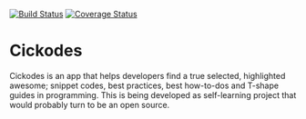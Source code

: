[![Build Status](https://travis-ci.org/Irutingabo/cickodes.svg?branch=develop)](https://travis-ci.org/Irutingabo/cickodes) [![Coverage Status](https://coveralls.io/repos/github/Irutingabo/cickodes/badge.svg?branch=develop)](https://coveralls.io/github/Irutingabo/cickodes?branch=develop)
# Cickodes
Cickodes is an app that helps developers find a true selected, highlighted awesome; snippet codes, best practices, best how-to-dos and T-shape guides in programming. 
This is being developed as self-learning project that would probably turn to be an open source.
